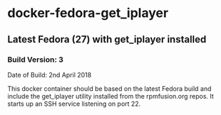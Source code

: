 # docker-fedora-get_iplayer
## Latest Fedora (27) with get_iplayer installed
### Build Version: 3
Date of Build: 2nd April 2018

This docker container should be based on the latest Fedora build and include the get_iplayer utility installed from the rpmfusion.org repos. It starts up an SSH service listening on port 22.
